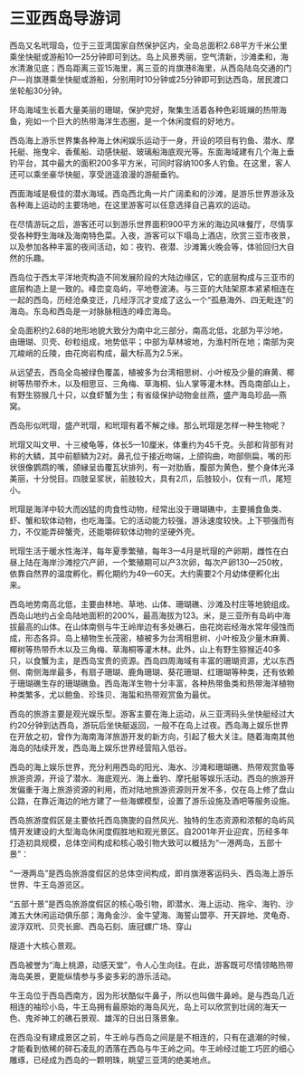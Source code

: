 # 三亚西岛导游词  
西岛又名玳瑁岛，位于三亚湾国家自然保护区内，全岛总面积2.68平方千米公里乘坐快艇或游船10—25分钟即可到达。岛上风景秀丽，空气清新，沙滩柔和，海水清澈见底；西岛距离三亚15海里，离三亚的肖旗港8海里，从西岛陆岛交通的门户—肖旗港乘坐快艇或游船，分别用时10分钟或25分钟即可到达西岛，居民渡口坐轮船30分钟。  

环岛海域生长着大量美丽的珊瑚，保护完好，聚集生活着各种色彩斑斓的热带海鱼，宛如一个巨大的热带海洋生态圈，是一个休闲度假的好地方。  

西岛海上游乐世界集各种海上休闲娱乐运动于一身，开设的项目有钓鱼、潜水、摩托艇、拖曳伞、香蕉船、动感快艇、玻璃船海底观光等。东面海域建有几个海上垂钓平台，其中最大的面积200多平方米，可同时容纳100多人钓鱼。在这里，客人还可以乘坐豪华快艇，享受逍遥浪漫的游艇垂钓。  

西面海域是极佳的潜水海域。西岛西北角一片广阔柔和的沙滩，是游乐世界游泳及各种海上运动的主要场地，在这里游客可以任意选择自己喜欢的运动。  

在尽情游玩之后，游客还可以到游乐世界面积900平方米的海边风味餐厅，尽情享受各种野生海味及海南特色菜。入夜，游客可以下塌岛上酒店，欣赏三亚市夜景，以及参加各种丰富的夜间活动，如：夜钓、夜潜、沙滩篝火晚会等，体验回归大自然的乐趣。  

西岛位于西太平洋地壳构造不同发展阶段的大陆边缘区，它的底层构成与三亚市的底层构造上是一致的。峰峦变岛屿，平地卷波涛。与三亚的大陆架原本紧紧相连在一起的西岛，历经沧桑变迁，几经浮沉才变成了这么一个“孤悬海外、四无毗连”的海岛。东岛和西岛是一对脉脉相连的峰峦海岛。  

全岛面积约2.68的地形地貌大致分为南中北三部分，南高北低，北部为平沙地，由珊瑚、贝壳、砂粒组成，地势低平；中部为草林坡地，为渔村所在地；南部为突兀峻峭的丘陵，由花岗岩构成，最大标高为2.5米。  

从远望去，西岛全岛被绿色覆盖，植被多为台湾相思树、小叶桉及少量的麻黄、椰树等热带乔木，以及相思豆、三角梅、草海桐、仙人掌等灌木林。西岛南部山上，有野生猕猴几十只，以食虾蟹为生；有省级保护动物金丝燕，盛产海岛珍品—燕窝。  

西岛形似玳瑁，盛产玳瑁，和玳瑁有着不解之缘。那么玳瑁是怎样一种生物呢？  

玳瑁又叫文甲、十三棱龟等，体长5—10厘米，体重约为45千克。头部和背部有对称的大鳞，其中前额鳞为2对。鼻孔位于接近吻端，上颌钩曲，吻部侧扁，嘴的形状很像鹦鹉的嘴，颌縁呈齿覆瓦状排列，有一对肋盾，腹部为黄色，整个身体光泽美丽，十分悦目。四肢呈浆状，前肢较大，具有2爪，后肢较小，仅有一爪，尾短小。  

玳瑁是海洋中较大而凶猛的肉食性动物，经常出没于珊瑚礁中，主要捕食鱼类、虾、蟹和软体动物，也吃海藻。它的活动能力较强，游泳速度较快。上下颚强而有力，不仅能弄碎蟹壳，还能嚼碎软体动物的坚硬外壳。  

玳瑁生活于暖水性海洋，每年夏季繁殖，每年3—4月是玳瑁的产卵期，雌性在白昼上陆在海岸沙滩挖穴产卵，一个繁殖期可以产3次卵，每次产卵130—250枚，依靠自然界的温度孵化，孵化期约为49—60天。大约需要2个月幼体便孵化出来。  

西岛地势南高北低，主要由林地、草地、山体、珊瑚礁、沙滩及村庄等地貌组成。西岛山地约占全岛陆地面积的200%，最高海拔为123。米，是三亚所有岛屿中海拔最高的山体。在山体南侧与牛王岭岸边有多处礁石，由花岗岩经海水常年侵蚀而成，形态各异。岛上植物生长茂密，植被多为台湾相思树、小叶桉及少量木麻黄、椰树等热带乔木以及三角梅、草海桐等灌木林。此外，山上有野生猕猴近40多只，以食蟹为主，是西岛宝贵的资源。西岛四周海域有丰富的珊瑚资源，尤以东西侧、南侧海岸最多，有扇子珊瑚、鹿角珊瑚、葵花珊瑚、红珊瑚等种类，还有依赖于珊瑚礁生存的珊瑚礁鱼。西岛海洋生物十分丰富，各种热带鱼类和热带海洋植物种类繁多，尤以鲍鱼、珍珠贝、海蜇和热带观赏鱼为最优。  

西岛的旅游主要是观光娱乐型。游客主要在海上运动，从三亚湾码头坐快艇经过大约20分钟到达西岛，游玩后坐快艇返回，一般不在岛上过夜。西岛海上娱乐世界在开放之初，曾作为海南海洋旅游开发的新方向，引起了极大关注。随着海南其他海岛的陆续开发，西岛海上娱乐世界经营陷入低谷。  

西岛的海上娱乐世界，充分利用西岛的阳光、海水、沙滩和珊瑚礁、热带观赏鱼等旅游资源，开设了潜水、海底观光、海上垂钓、摩托艇等娱乐活动。西岛的旅游开发偏重于海上旅游资源的利用，而对陆地旅游资源则开发不多，仅在岛上修了盘山公路，在靠近海边的地方建了一些海螺模型，设置了游乐设施及酒吧等服务设施。  

西岛旅游度假区是主要依托西岛旖旎的自然风光、独特的生态资源和浓郁的岛屿风情开发建设的大型海岛休闲度假胜地和观光景区。自2001年开业迎宾，历经多年打造初具规模，总体空间构成和核心吸引物大致可以概括为“一港两岛，五部十景”：  

“一港两岛”是西岛旅游度假区的总体空间构成，即肖旗港客运码头、西岛海上游乐世界、牛王岛游览区。  

“五部十景”是西岛旅游度假区的核心吸引物，即潜水、海上运动、拖伞、海钓、沙滩五大休闲运动俱乐部；海角金沙、金牛望海、海誓山盟亭、开天辟地、灵龟奇、波浮双玳、贝壳长廊、西岛石刻、唐冠螺广场、穿山  

隧道十大核心景观。  

西岛被誉为“海上桃源，动感天堂”，令人心生向往。在此，游客既可尽情领略热带海岛美景，更能纵情参与多姿多彩的游乐活动。  

牛王岛位于西岛西南方，因为形状酷似牛鼻子，所以也叫做牛鼻岭。是与西岛几近相连的袖珍小岛，牛王岛拥有最原始的海岛风光，岛上可以欣赏到壮阔的海天一色、鬼斧神工的礁石景观、雄浑的日出日落景象。  

在西岛没有建成景区之前，牛王岭与西岛之间是是不相连的，只有在退潮的时候，才能看到依稀的碎石凌乱的洒落在西岛与牛王岭之间。牛王岭经过能工巧匠的细心雕琢，已经成为西岛的一颗明珠，眺望三亚湾的绝美地点。  
